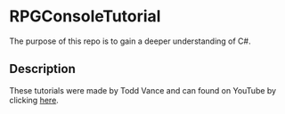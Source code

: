# RPGConsoleTutorial
The purpose of this repo is to gain a deeper understanding of C#.

## Description
These tutorials were made by Todd Vance and can found on YouTube by clicking [here](https://www.youtube.com/playlist?list=PLXZgwJgAlaK3oFEJDegtKvnluZlYHlYQi).
